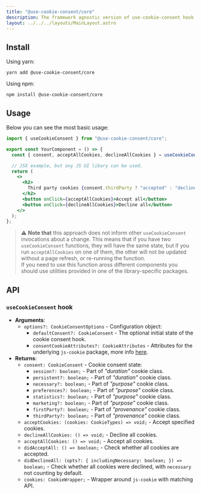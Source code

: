 ```yaml
---
title: "@use-cookie-consent/core"
description: The framework agnostic version of use-cookie-consent hook.
layout: ../../../layouts/MainLayout.astro
---
```


## Install

Using yarn:

```
yarn add @use-cookie-consent/core
```

Using npm:

```
npm install @use-cookie-consent/core
```

## Usage

Below you can see the most basic usage:

```jsx
import { useCookieConsent } from "@use-cookie-consent/core";

export const YourComponent = () => {
  const { consent, acceptAllCookies, declineAllCookies } = useCookieConsent();

  // JSX example, but any JS UI libary can be used.
  return (
    <>
      <h2>
        Third party cookies {consent.thirdParty ? "accepted" : "declined"}
      </h2>
      <button onClick={acceptAllCookies}>Accept all</button>
      <button onClick={declineAllCookies}>Decline all</button>
    </>
  );
};
```

> ⚠️ **Note that** this approach does not inform other `useCookieConsent` invocations about a change. This means that if you have two `useCookieConsent` functions, they will have the same state, but if you run `acceptAllCookies` on one of them, the other will not be updated without a page refresh, or re-running the function. <br />If you need to use this function aross different components you should use utilities provided in one of the library-specific packages.

## API

### `useCookieConsent` hook

- **Arguments**:
  - `options?: CookieConsentOptions` - Configuration object:
    - `defaultConsent?: CookieConsent` - The optional initial state of the cookie consent hook.
    - `consentCookieAttributes?: CookieAttributes` - Attributes for the underlying `js-cookie` package, more info [here](https://github.com/js-cookie/js-cookie).
- **Returns**:
  - `consent: CookieConsent` - Cookie consent state:
    - `session?: boolean;` - Part of _"duration"_ cookie class.
    - `persistent?: boolean;` - Part of _"duration"_ cookie class.
    - `necessary?: boolean;` - Part of _"purpose"_ cookie class.
    - `preferences?: boolean;` - Part of _"purpose"_ cookie class.
    - `statistics?: boolean;` - Part of _"purpose"_ cookie class.
    - `marketing?: boolean;` - Part of _"purpose"_ cookie class.
    - `firstParty?: boolean;` - Part of _"provenance"_ cookie class.
    - `thirdParty?: boolean;` - Part of _"provenance"_ cookie class.
  - `acceptCookies: (cookies: CookieTypes) => void;` - Accept specified cookies.
  - `declineAllCookies: () => void;` - Decline all cookies.
  - `acceptAllCookies: () => void;` - Accept all cookies.
  - `didAcceptAll: () => boolean;` - Check whether all cookies are accepted.
  - `didDeclineAll: (opts?: { includingNecessary: boolean; }) => boolean;` - Check whether all cookies were declined, with `necessary` not counting by default.
  - `cookies: CookieWrapper;` - Wrapper around `js-cookie` with matching API.
